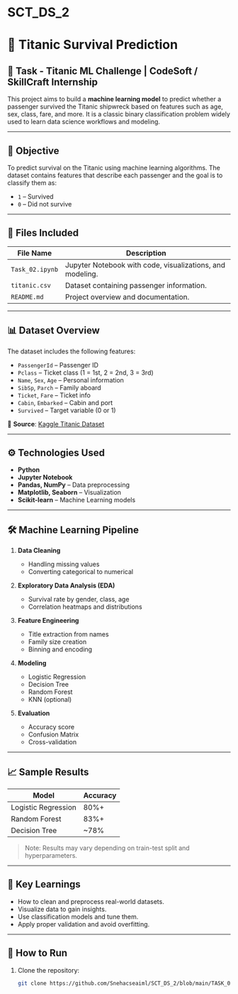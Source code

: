 # SCT_DS_2

# 🚢 Titanic Survival Prediction

## 💼 Task - Titanic ML Challenge | CodeSoft / SkillCraft Internship

This project aims to build a **machine learning model** to predict whether a passenger survived the Titanic shipwreck based on features such as age, sex, class, fare, and more. It is a classic binary classification problem widely used to learn data science workflows and modeling.

---

## 🎯 Objective

To predict survival on the Titanic using machine learning algorithms. The dataset contains features that describe each passenger and the goal is to classify them as:

- `1` – Survived  
- `0` – Did not survive

---

## 📁 Files Included

| File Name                  | Description                                               |
|---------------------------|-----------------------------------------------------------|
| `Task_02.ipynb`  | Jupyter Notebook with code, visualizations, and modeling. |
| `titanic.csv`             | Dataset containing passenger information.                 |
| `README.md`               | Project overview and documentation.                       |

---

## 📊 Dataset Overview

The dataset includes the following features:

- `PassengerId` – Passenger ID
- `Pclass` – Ticket class (1 = 1st, 2 = 2nd, 3 = 3rd)
- `Name`, `Sex`, `Age` – Personal information
- `SibSp`, `Parch` – Family aboard
- `Ticket`, `Fare` – Ticket info
- `Cabin`, `Embarked` – Cabin and port
- `Survived` – Target variable (0 or 1)

📌 **Source**: [Kaggle Titanic Dataset](https://www.kaggle.com/c/titanic/data)

---

## ⚙️ Technologies Used

- **Python**
- **Jupyter Notebook**
- **Pandas, NumPy** – Data preprocessing
- **Matplotlib, Seaborn** – Visualization
- **Scikit-learn** – Machine Learning models

---

## 🛠️ Machine Learning Pipeline

1. **Data Cleaning**
   - Handling missing values
   - Converting categorical to numerical

2. **Exploratory Data Analysis (EDA)**
   - Survival rate by gender, class, age
   - Correlation heatmaps and distributions

3. **Feature Engineering**
   - Title extraction from names
   - Family size creation
   - Binning and encoding

4. **Modeling**
   - Logistic Regression
   - Decision Tree
   - Random Forest
   - KNN (optional)

5. **Evaluation**
   - Accuracy score
   - Confusion Matrix
   - Cross-validation

---

## 📈 Sample Results

| Model              | Accuracy  |
|-------------------|-----------|
| Logistic Regression | 80%+      |
| Random Forest       | 83%+      |
| Decision Tree       | ~78%      |

> Note: Results may vary depending on train-test split and hyperparameters.

---

## 🧠 Key Learnings

- How to clean and preprocess real-world datasets.
- Visualize data to gain insights.
- Use classification models and tune them.
- Apply proper validation and avoid overfitting.

---

## 🚀 How to Run

1. Clone the repository:
   ```bash
   git clone https://github.com/Snehacseaiml/SCT_DS_2/blob/main/TASK_02.ipynb 
